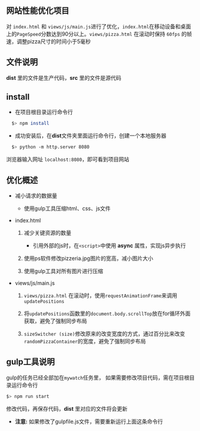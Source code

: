 ## 网站性能优化项目
对 `index.html` 和 `views/js/main.js`进行了优化，`index.html`在移动设备和桌面上的`PageSpeed`分数达到90分以上。`views/pizza.html` 在滚动时保持 `60fps` 的帧速，调整pizza尺寸的时间小于5毫秒

## 文件说明
  **dist** 里的文件是生产代码，**src** 里的文件是源代码

## install
 * 在项目根目录运行命令行
``` bash
  $> npm install
```
 * 成功安装后，在**dist**文件夹里面运行命令行，创建一个本地服务器
 ``` bash
   $> python -m http.server 8080
 ```
 浏览器输入网址 `localhost:8080`，即可看到项目网站


## 优化概述
  * 减小请求的数据量
      * 使用gulp工具压缩html、css、js文件

  * index.html
    1. 减少关键资源的数量
        *  引用外部的js时，在`<script>`中使用 **async** 属性，实现js异步执行

    2. 使用ps软件修改pizzeria.jpg图片的宽高，减小图片大小

    3. 使用gulp工具对所有图片进行压缩

  * views/js/main.js
    1. `views/pizza.html` 在滚动时，使用`requestAnimationFrame`来调用`updatePositions`

    2. 将`updatePositions`函数里的`document.body.scrollTop`放在for循环外面获取，避免了强制同步布局

    3. `sizeSwitcher (size)`修改原来的改变宽度的方式，通过百分比来改变`randomPizzaContainer`的宽度，避免了强制同步布局

## gulp工具说明
  gulp的任务已经全部加在`mywatch`任务里，
  如果需要修改项目代码，需在项目根目录运行命令行
``` bash
$> npm run start
```
  修改代码，再保存代码，**dist** 里对应的文件将会更新
  * **注意:** 如果修改了gulpfile.js文件，需要重新运行上面这条命令行

